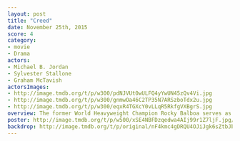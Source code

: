 ```yaml
---
layout: post
title: "Creed"
date: November 25th, 2015
score: 4
category:
- movie
- Drama
actors:
- Michael B. Jordan
- Sylvester Stallone
- Graham McTavish
actorsImages:
- http://image.tmdb.org/t/p/w300/pdNJVUt0wULFQ4yYwUN45zQv4Vi.jpg
- http://image.tmdb.org/t/p/w300/gnmwOa46C2TP35N7ARSzboTdx2u.jpg
- http://image.tmdb.org/t/p/w300/eqxR4TGXcY0vLLqR5RkfgVXBgrS.jpg
overview: The former World Heavyweight Champion Rocky Balboa serves as a trainer and mentor to Adonis Johnson, the son of his late friend and former rival Apollo Creed.
poster: http://image.tmdb.org/t/p/w500/xSE4NBFDzqedwa4AIj99r1Z7ljF.jpg/
backdrop: http://image.tmdb.org/t/p/original/nF4kmc4gDRQU4OJiJgk6sZtbJbl.jpg
---
```

